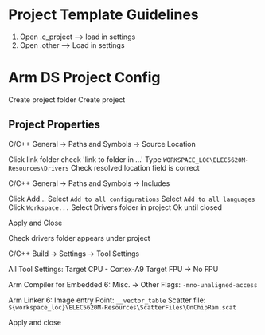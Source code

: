 # Project Template Guidelines

1. Open .c_project --> load in settings
2. Open .other --> Load in settings

# Arm DS Project Config

Create project folder
Create project

## Project Properties

C/C++ General -> Paths and Symbols -> Source Location

Click link folder
check 'link to folder in …'
Type `WORKSPACE_LOC\ELEC5620M-Resources\Drivers`
Check resolved location field is correct


C/C++ General -> Paths and Symbols -> Includes

Click Add...
Select `Add to all configurations`
Select `Add to all languages`
Click `Workspace...`
Select Drivers folder in project
Ok until closed

Apply and Close

Check drivers folder appears under project

C/C++ Build -> Settings -> Tool Settings

All Tool Settings:
Target CPU - Cortex-A9
Target FPU -> No FPU

Arm Compiler for Embedded 6:
Misc. -> Other Flags: `-mno-unaligned-access`

Arm Linker 6:
Image entry Point: `__vector_table`
Scatter file: `${workspace_loc}\ELEC5620M-Resources\ScatterFiles\OnChipRam.scat`

Apply and close
